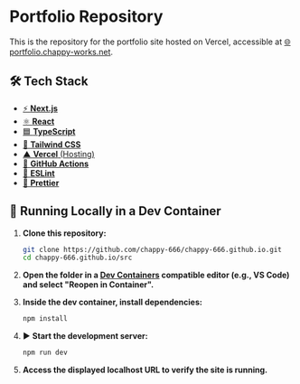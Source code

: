 # Portfolio Repository

This is the repository for the portfolio site hosted on Vercel, accessible at [🌐 portfolio.chappy-works.net](https://portfolio.chappy-works.net/).

## 🛠️ Tech Stack

- [⚡ **Next.js**](https://nextjs.org/)
- [⚛️ **React**](https://react.dev/)
- [🟦 **TypeScript**](https://www.typescriptlang.org/)
- [🎨 **Tailwind CSS**](https://tailwindcss.com/)
- [▲ **Vercel** (Hosting)](https://vercel.com/)
- [🐙 **GitHub Actions**](https://github.com/features/actions)
- [🧹 **ESLint**](https://eslint.org/)
- [📝 **Prettier**](https://prettier.io/)

## 🐳 Running Locally in a Dev Container

1. **Clone this repository:**

   ```sh
   git clone https://github.com/chappy-666/chappy-666.github.io.git
   cd chappy-666.github.io/src
   ```

2. **Open the folder in a [Dev Containers](https://containers.dev/) compatible editor (e.g., VS Code) and select "Reopen in Container".**

3. **Inside the dev container, install dependencies:**

   ```sh
   npm install
   ```

4. ▶️ **Start the development server:**

   ```sh
   npm run dev
   ```

5. **Access the displayed localhost URL to verify the site is running.**
